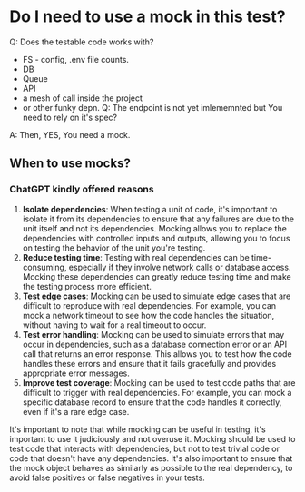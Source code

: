 # Do I need to use a mock in this test?

Q: Does the testable code works with?
* FS - config, .env file counts.
* DB
* Queue
* API
* a mesh of call inside the project
* or other funky depn.
Q: The endpoint is not yet imlememnted but You need to rely on it's spec?

A: Then, YES, You need a mock.

## When to use mocks?

### ChatGPT kindly offered reasons

1. **Isolate dependencies**: When testing a unit of code, it's important to isolate it from its dependencies to ensure that any failures are due to the unit itself and not its dependencies. Mocking allows you to replace the dependencies with controlled inputs and outputs, allowing you to focus on testing the behavior of the unit you're testing.
2. **Reduce testing time**: Testing with real dependencies can be time-consuming, especially if they involve network calls or database access. Mocking these dependencies can greatly reduce testing time and make the testing process more efficient.
3. **Test edge cases**: Mocking can be used to simulate edge cases that are difficult to reproduce with real dependencies. For example, you can mock a network timeout to see how the code handles the situation, without having to wait for a real timeout to occur.
4. **Test error handling**: Mocking can be used to simulate errors that may occur in dependencies, such as a database connection error or an API call that returns an error response. This allows you to test how the code handles these errors and ensure that it fails gracefully and provides appropriate error messages.
5. **Improve test coverage**: Mocking can be used to test code paths that are difficult to trigger with real dependencies. For example, you can mock a specific database record to ensure that the code handles it correctly, even if it's a rare edge case.

It's important to note that while mocking can be useful in testing, it's important to use it judiciously and not overuse it. Mocking should be used to test code that interacts with dependencies, but not to test trivial code or code that doesn't have any dependencies. It's also important to ensure that the mock object behaves as similarly as possible to the real dependency, to avoid false positives or false negatives in your tests.
